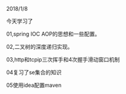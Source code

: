 2018/1/8

今天学习了

01,spring IOC AOP的思想和一些配置。

02,二叉树的深度递归实现。 

03,http和tcpip三次挥手和4次握手滑动窗口机制

04复习了se集合的知识

05使用idea配置maven


